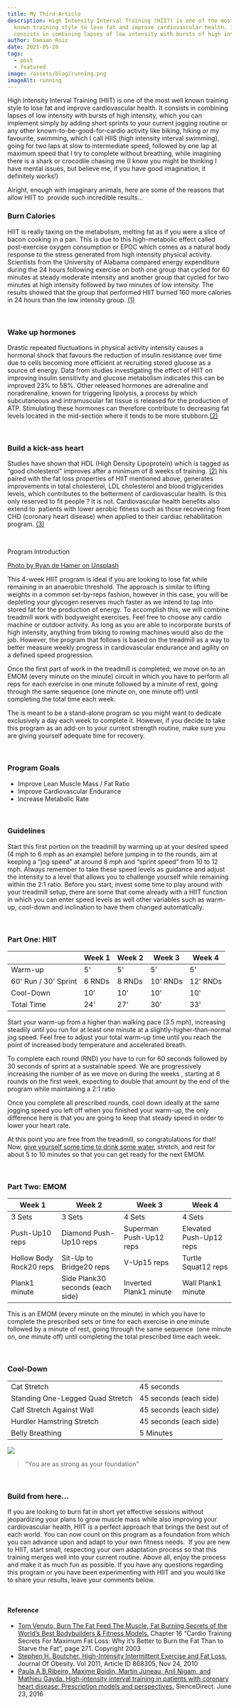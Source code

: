 ```yaml
---
title: My Third Article
description: High Intensity Interval Training (HIIT) is one of the most well
  known training style to lose fat and improve cardiovascular health. It
  consists in combining lapses of low intensity with bursts of high intensity
author: Damian Roiz
date: 2021-05-28
tags:
  - post
  - featured
image: /assets/blog/running.png
imageAlt: running
---
```



High Intensity Interval Training (HIIT) is one of the most well known training style to lose fat and improve cardiovascular health. It consists in combining lapses of low intensity with bursts of high intensity, which you can implement simply by adding short sprints to your current jogging routine or any other known-to-be-good-for-cardio activity like biking, hiking or my favourite, swimming, which I call HIIS (high intensity interval swimming), going for two laps at slow to intermediate speed, followed by one lap at maximum speed that I try to complete without breathing, while imagining there is a shark or crocodile chasing me (I know you might be thinking I have mental issues, but believe me, if you have good imagination, it definitely works!)

Alright, enough with imaginary animals, here are some of the reasons that allow HIIT to  provide such incredible results...

### Burn Calories

HIIT is really taxing on the metabolism, melting fat as if you were a slice of bacon cooking in a pan. This is due to this high-metabolic effect called post-exercise oxygen consumption or EPOC which comes as a natural body response to the stress generated from high intensity physical activity. Scientists from the University of Alabama compared energy expenditure during the 24 hours following exercise on both one group that cycled for 60 minutes at steady moderate intensity and another group that cycled for two minutes at high intensity followed by two minutes of low intensity. The results showed that the group that performed HIIT burned 160 more calories in 24 hours than the low intensity group. [(1)](https://www.amazon.com/Burn-Fat-Feed-Muscle-Transform-ebook/dp/B00DFIF342)

 

### Wake up hormones

Drastic repeated fluctuations in physical activity intensity causes a hormonal shock that favours the reduction of insulin resistance over time due to cells becoming more efficient at recruiting stored glucose as a source of energy. Data from studies investigating the effect of HIIT on improving insulin sensitivity and glucose metabolism indicates this can be improved 23% to 58%. Other released hormones are adrenaline and noradrenaline, known for triggering lipolysis, a process by which subcutaneous and intramuscular fat tissue is released for the production of ATP. Stimulating these hormones can therefore contribute to decreasing fat levels located in the mid-section where it tends to be more stubborn.[(2)](https://www.hindawi.com/journals/jobe/2011/868305/)

 

### Build a kick-ass heart

Studies have shown that HDL (High Density Lipoprotein) which is tagged as “good cholesterol” improves after a minimum of 8 weeks of training. [(2)](https://www.hindawi.com/journals/jobe/2011/868305/) his paired with the fat loss properties of HIIT mentioned above, generates improvements in total cholesterol, LDL cholesterol and blood triglycerides levels, which contributes to the betterment of cardiovascular health. Is this only reserved to fit people ? It is not. Cardiovascular health benefits also extend to  patients with lower aerobic fitness such as those recovering from CHD (coronary heart disease) when applied to their cardiac rehabilitation program. [(3)](https://www.sciencedirect.com/science/article/pii/S1877065716300367?via%3Dihub)

 

Program Introduction

[Photo by Ryan de Hamer on Unsplash](https://unsplash.com/photos/pCT8ag1o3nU)

This 4-week HIIT program is ideal if you are looking to lose fat while remaining in an anaerobic threshold. The approach is similar to lifting weights in a common set-by-reps fashion, however in this case, you will be depleting your glycogen reserves much faster as we intend to tap into stored fat for the production of energy. To accomplish this, we will combine treadmill work with bodyweight exercises. Feel free to choose any cardio machine or outdoor activity. As long as you are able to incorporate bursts of high intensity, anything from biking to rowing machines would also do the job. However, the program that follows is based on the treadmill as a way to better measure weekly progress in cardiovascular endurance and agility on a defined speed progression.

Once the first part of work in the treadmill is completed, we move on to an EMOM (every minute on the minute) circuit in which you have to perform all reps for each exercise in one minute followed by a minute of rest, going through the same sequence (one minute on, one minute off) until completing the total time each week. 

The is meant to be a stand-alone program so you might want to dedicate exclusively a day each week to complete it. However, if you decide to take this program as an add-on to your current strength routine, make sure you are giving yourself adequate time for recovery.

 

### Program Goals

* Improve Lean Muscle Mass / Fat Ratio
* Improve Cardiovascular Endurance
* Increase Metabolic Rate

 

### Guidelines

Start this first portion on the treadmill by warming up at your desired speed (4 mph to 6 mph as an example) before jumping in to the rounds, aim at keeping a “jog speed” at around 8 mph and “sprint speed” from 10 to 12 mph. Always remember to take these speed levels as guidance and adjust the intensity to a level that allows you to challenge yourself while remaining within the 2:1 ratio. Before you start, invest some time to play around with your treadmill setup, there are some that come already with a HIIT function in which you can enter speed levels as well other variables such as warm-up, cool-down and inclination to have them changed automatically.

 

### Part One: HIIT

|                      | Week 1 | Week 2 | Week 3   | Week 4   |
| -------------------- | ------ | ------ | -------- | -------- |
| Warm-up              | 5'     | 5'     | 5'       | 5'       |
| 60' Run / 30' Sprint | 6 RNDs | 8 RNDs | 10' RNDs | 12' RNDs |
| Cool-Down            | 10'    | 10'    | 10'      | 10'      |
| Total Time           | 24'    | 27'    | 30'      | 33'      |

Start your warm-up from a higher than walking pace (3.5 mph), increasing steadily until you run for at least one minute at a slightly-higher-than-normal jog speed. Feel free to adjust your total warm-up time until you reach the point of increased body temperature and accelerated breath.

To complete each round (RND) you have to run for 60 seconds followed by 30 seconds of sprint at a sustainable speed. We are progressively increasing the number of as we move on during the weeks , starting at 6 rounds on the first week, expecting to double that amount by the end of the program while maintaining a 2:1 ratio

Once you complete all prescribed rounds, cool down ideally at the same jogging speed you left off when you finished your warm-up, the only difference here is that you are going to keep that steady speed in order to lower your heart rate.

At this point you are free from the treadmill, so congratulations for that! Now, [give yourself some time to drink some water](https://damianroiz.com/water), stretch, and rest for about 5 to 10 minutes so that you can get ready for the next EMOM.

 

### Part Two: EMOM

| Week 1                  | Week 2                           | Week 3                  | Week 4                  |
| ----------------------- | -------------------------------- | ----------------------- | ----------------------- |
| 3 Sets                  | 3 Sets                           | 4 Sets                  | 4 Sets                  |
| Push-Up10 reps          | Diamond Push-Up10 reps           | Superman Push-Up12 reps | Elevated Push-Up12 reps |
| Hollow Body Rock20 reps | Sit-Up to Bridge20 reps          | V-Up15 reps             | Turtle Squat12 reps     |
| Plank1 minute           | Side Plank30 seconds (each side) | Inverted Plank1 minute  | Wall Plank1 minute      |

This is an EMOM (every minute on the minute) in which you have to complete the prescribed sets or time for each exercise in one minute followed by a minute of rest, going through the same sequence  (one minute on, one minute off) until completing the total prescribed time each week. 

 

### Cool-Down

|                                  |                        |
| -------------------------------- | ---------------------- |
| Cat Stretch                      | 45 seconds             |
| Standing One-Legged Quad Stretch | 45 seconds (each side) |
| Calf Stretch Against Wall        | 45 seconds (each side) |
| Hurdler Hamstring Stretch        | 45 seconds (each side) |
| Belly Breathing                  | 5 Minutes              |

![](https://damianroiz.com/wp-content/uploads/2020/04/plank-2.png)

> "You are as strong as your foundation"

 

### Build from here...

If you are looking to burn fat in short yet effective sessions without jeopardizing your plans to grow muscle mass while also improving your cardiovascular health, HIIT is a perfect approach that brings the best out of each world. You can now count on this program as a foundation from which you can advance upon and adapt to your own fitness needs.  If you are new to HIIT, start small, respecting your own adaptation process so that this training merges well into your current routine. Above all, enjoy the process and make it as much fun as possible. If you have any questions regarding this program or you have been experimenting with HIIT and you would like to share your results, leave your comments below.

 

#### Reference

* [Tom Venuto, Burn The Fat Feed The Muscle, Fat Burning Secrets of the World’s Best Bodybuilders & Fitness Models.](https://www.amazon.com/Burn-Fat-Feed-Muscle-Transform-ebook/dp/B00DFIF342) Chapter 16 “Cardio Training Secrets For Maximum Fat Loss: Why it’s Better to Burn the Fat Than to Starve the Fat”, page 271. Copyright 2003
* [Stephen H. Boutcher. High-Intensity Intermittent Exercise and Fat Loss.](https://www.hindawi.com/journals/jobe/2011/868305/) Journal Of Obesity. Vol 2011, Article ID 868305, Nov 24, 2010
* [Paula A.B.Ribeiro, Maxime Boidin, Martin Juneau, Anil Nigam, and Mathieu Gayda. High-intensity interval training in patients with coronary heart disease: Prescription models and perspectives.](https://www.sciencedirect.com/science/article/pii/S1877065716300367?via%3Dihub) SienceDirect. June 23, 2016